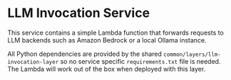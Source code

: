 # LLM Invocation Service

This service contains a simple Lambda function that forwards requests to
LLM backends such as Amazon Bedrock or a local Ollama instance.

All Python dependencies are provided by the shared
`common/layers/llm-invocation-layer` so no service specific
`requirements.txt` file is needed. The Lambda will work out of the box when
deployed with this layer.
